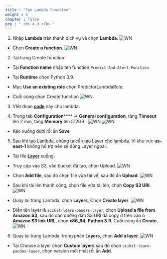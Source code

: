 ```yaml
---
title : "Tạo Lambda Function"
weight : 3
chapter : false
pre : " <b> 4.3 </b> "
---
```



1. Nhập **Lambda** trên thanh dịch vụ và chọn **Lambda**.
![WN](/images/4.warning/009-cb.png)


+ Chọn **Create a function**.
![WN](/images/4.warning/010-ld.png)

2. Tại trang Create function:
  + Tại **Function name** nhập tên function `Predict-And-Alert-Function`

  + Tại **Runtime** chọn Python 3.9.

  + Mục **Use an existing role** chọn PredictorLambdaRole.

  + Cuối cùng chọn Create function
![WN](/images/4.warning/011-ld.png)

3. VIết đoạn [**code**](https://drive.google.com/file/d/1uB7ZRpQ6YirmA9i0AOi1csgY740WT1my/view?usp=sharing) này cho lambda.

4. Trong tab **Configuration****** -> **General configuration**, tăng **Timeout** lên 2 min, tăng **Memory** lên 512GB .
![WN](/images/4.warning/012-ld.png)
![WN](/images/4.warning/013-ld.png)

+ Kéo xuống dưới rồi ấn **Save**



5. Sau khi tạo Lambda, chúng ta cần tạo Layer cho lambda. Vì khu vực **us-east-1** không hỗ trợ nên sẽ dùng Layer ngoài.
+ Tải file [**Layer**](https://drive.google.com/file/d/1-SOPrjQeBqiEAPBKPmUKFeZZaxYChv1G/view?usp=sharing) xuống.
+ Truy cập vào S3, vào bucket đã tạo, chọn Upload.
![WN](/images/4.warning/014-ld.png)

+ Chọn **Add file**, sau đó chọn file vừa tải về, sau đó ấn **Upload**.
![WN](/images/4.warning/015-ld.png)
+ Sau khi tải lên thành công, chọn file vừa tải lên, chọn **Copy S3 URI**.
![WN](/images/4.warning/016-ld.png)
+ Quay lại trang Lambda, chọn **Layers**, Chọn **Create layer**.
![WN](/images/4.warning/017-ld.png)
+ Điền tên layer là `scikit-learn-pandas-layer`, chọn **Upload a file from Amazon S3**, sau đó dán đường dẫn S3 URI đã copy ở trên vào ô **Amazon S3 link URL**, chọn **x86_64**, **Python 3.9**. Cuối cùng ấn **Create**.
![WN](/images/4.warning/018-ld.png)

6. Quay lại trang Lambda, trong phần **Layers**, chọn **Add a layer**.
![WN](/images/4.warning/019-ld.png)
+ Tại Choose a layer chọn **Custom layers** sau đó chọn `scikit-learn-pandas-layer`, chọn version mới nhất rồi ấn **Add**.







 
